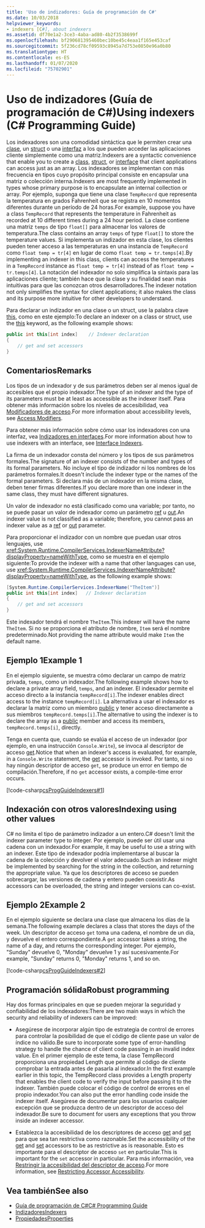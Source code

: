 ```yaml
---
title: 'Uso de indizadores: Guía de programación de C#'
ms.date: 10/03/2018
helpviewer_keywords:
- indexers [C#], about indexers
ms.assetid: df70e1a2-3ce3-4aba-ad80-4b2f3538699f
ms.openlocfilehash: bf290681395460bec10be45c4eaa1f165e453caf
ms.sourcegitcommit: 5f236cd78cf09593c8945a7d753e0850e96a0b80
ms.translationtype: HT
ms.contentlocale: es-ES
ms.lasthandoff: 01/07/2020
ms.locfileid: "75702901"
---
```

# <a name="using-indexers-c-programming-guide"></a><span data-ttu-id="a273f-102">Uso de indizadores (Guía de programación de C#)</span><span class="sxs-lookup"><span data-stu-id="a273f-102">Using indexers (C# Programming Guide)</span></span>

<span data-ttu-id="a273f-103">Los indexadores son una comodidad sintáctica que le permiten crear una [clase](../../language-reference/keywords/class.md), un [struct](../../language-reference/keywords/struct.md) o una [interfaz](../../language-reference/keywords/interface.md) a los que pueden acceder las aplicaciones cliente simplemente como una matriz.</span><span class="sxs-lookup"><span data-stu-id="a273f-103">Indexers are a syntactic convenience that enable you to create a [class](../../language-reference/keywords/class.md), [struct](../../language-reference/keywords/struct.md), or [interface](../../language-reference/keywords/interface.md) that client applications can access just as an array.</span></span> <span data-ttu-id="a273f-104">Los indexadores se implementan con más frecuencia en tipos cuyo propósito principal consiste en encapsular una matriz o colección interna.</span><span class="sxs-lookup"><span data-stu-id="a273f-104">Indexers are most frequently implemented in types whose primary purpose is to encapsulate an internal collection or array.</span></span> <span data-ttu-id="a273f-105">Por ejemplo, suponga que tiene una clase `TempRecord` que representa la temperatura en grados Fahrenheit que se registra en 10 momentos diferentes durante un período de 24 horas.</span><span class="sxs-lookup"><span data-stu-id="a273f-105">For example, suppose you have a class `TempRecord` that represents the temperature in Fahrenheit as recorded at 10 different times during a 24 hour period.</span></span> <span data-ttu-id="a273f-106">La clase contiene una matriz `temps` de tipo `float[]` para almacenar los valores de temperatura.</span><span class="sxs-lookup"><span data-stu-id="a273f-106">The class contains an array `temps` of type `float[]` to store the temperature values.</span></span> <span data-ttu-id="a273f-107">Si implementa un indizador en esta clase, los clientes pueden tener acceso a las temperaturas en una instancia de `TempRecord` como `float temp = tr[4]` en lugar de como `float temp = tr.temps[4]`.</span><span class="sxs-lookup"><span data-stu-id="a273f-107">By implementing an indexer in this class, clients can access the temperatures in a `TempRecord` instance as `float temp = tr[4]` instead of as `float temp = tr.temps[4]`.</span></span> <span data-ttu-id="a273f-108">La notación del indexador no solo simplifica la sintaxis para las aplicaciones cliente; también hace que la clase y su finalidad sean más intuitivas para que las conozcan otros desarrolladores.</span><span class="sxs-lookup"><span data-stu-id="a273f-108">The indexer notation not only simplifies the syntax for client applications; it also makes the class and its purpose more intuitive for other developers to understand.</span></span>  
  
<span data-ttu-id="a273f-109">Para declarar un indizador en una clase o un struct, use la palabra clave [this](../../language-reference/keywords/this.md), como en este ejemplo:</span><span class="sxs-lookup"><span data-stu-id="a273f-109">To declare an indexer on a class or struct, use the [this](../../language-reference/keywords/this.md) keyword, as the following example shows:</span></span>

```csharp
public int this[int index]    // Indexer declaration  
{  
    // get and set accessors  
}  
```

## <a name="remarks"></a><span data-ttu-id="a273f-110">Comentarios</span><span class="sxs-lookup"><span data-stu-id="a273f-110">Remarks</span></span>

<span data-ttu-id="a273f-111">Los tipos de un indexador y de sus parámetros deben ser al menos igual de accesibles que el propio indexador.</span><span class="sxs-lookup"><span data-stu-id="a273f-111">The type of an indexer and the type of its parameters must be at least as accessible as the indexer itself.</span></span> <span data-ttu-id="a273f-112">Para obtener más información sobre los niveles de accesibilidad, vea [Modificadores de acceso](../../language-reference/keywords/access-modifiers.md).</span><span class="sxs-lookup"><span data-stu-id="a273f-112">For more information about accessibility levels, see [Access Modifiers](../../language-reference/keywords/access-modifiers.md).</span></span>  
  
 <span data-ttu-id="a273f-113">Para obtener más información sobre cómo usar los indexadores con una interfaz, vea [Indizadores en interfaces](./indexers-in-interfaces.md).</span><span class="sxs-lookup"><span data-stu-id="a273f-113">For more information about how to use indexers with an interface, see [Interface Indexers](./indexers-in-interfaces.md).</span></span>  
  
 <span data-ttu-id="a273f-114">La firma de un indexador consta del número y los tipos de sus parámetros formales.</span><span class="sxs-lookup"><span data-stu-id="a273f-114">The signature of an indexer consists of the number and types of its formal parameters.</span></span> <span data-ttu-id="a273f-115">No incluye el tipo de indizador ni los nombres de los parámetros formales.</span><span class="sxs-lookup"><span data-stu-id="a273f-115">It doesn't include the indexer type or the names of the formal parameters.</span></span> <span data-ttu-id="a273f-116">Si declara más de un indexador en la misma clase, deben tener firmas diferentes.</span><span class="sxs-lookup"><span data-stu-id="a273f-116">If you declare more than one indexer in the same class, they must have different signatures.</span></span>  
  
 <span data-ttu-id="a273f-117">Un valor de indexador no está clasificado como una variable; por tanto, no se puede pasar un valor de indexador como un parámetro [ref](../../language-reference/keywords/ref.md) u [out](../../language-reference/keywords/out-parameter-modifier.md).</span><span class="sxs-lookup"><span data-stu-id="a273f-117">An indexer value is not classified as a variable; therefore, you cannot pass an indexer value as a [ref](../../language-reference/keywords/ref.md) or [out](../../language-reference/keywords/out-parameter-modifier.md) parameter.</span></span>  
  
 <span data-ttu-id="a273f-118">Para proporcionar el indizador con un nombre que puedan usar otros lenguajes, use <xref:System.Runtime.CompilerServices.IndexerNameAttribute?displayProperty=nameWithType>, como se muestra en el ejemplo siguiente:</span><span class="sxs-lookup"><span data-stu-id="a273f-118">To provide the indexer with a name that other languages can use, use <xref:System.Runtime.CompilerServices.IndexerNameAttribute?displayProperty=nameWithType>, as the following example shows:</span></span>  

```csharp
[System.Runtime.CompilerServices.IndexerName("TheItem")]  
public int this[int index]   // Indexer declaration  
{
    // get and set accessors  
}  
```

<span data-ttu-id="a273f-119">Este indexador tendrá el nombre `TheItem`.</span><span class="sxs-lookup"><span data-stu-id="a273f-119">This indexer will have the name `TheItem`.</span></span> <span data-ttu-id="a273f-120">Si no se proporciona el atributo de nombre, `Item` será el nombre predeterminado.</span><span class="sxs-lookup"><span data-stu-id="a273f-120">Not providing the name attribute would make `Item` the default name.</span></span>  
  
## <a name="example-1"></a><span data-ttu-id="a273f-121">Ejemplo 1</span><span class="sxs-lookup"><span data-stu-id="a273f-121">Example 1</span></span>  
  
<span data-ttu-id="a273f-122">En el ejemplo siguiente, se muestra cómo declarar un campo de matriz privada, `temps`, como un indexador.</span><span class="sxs-lookup"><span data-stu-id="a273f-122">The following example shows how to declare a private array field, `temps`, and an indexer.</span></span> <span data-ttu-id="a273f-123">El indexador permite el acceso directo a la instancia `tempRecord[i]`.</span><span class="sxs-lookup"><span data-stu-id="a273f-123">The indexer enables direct access to the instance `tempRecord[i]`.</span></span> <span data-ttu-id="a273f-124">La alternativa a usar el indexador es declarar la matriz como un miembro [public](../../language-reference/keywords/public.md) y tener acceso directamente a sus miembros `tempRecord.temps[i]`.</span><span class="sxs-lookup"><span data-stu-id="a273f-124">The alternative to using the indexer is to declare the array as a [public](../../language-reference/keywords/public.md) member and access its members, `tempRecord.temps[i]`, directly.</span></span>  
  
 <span data-ttu-id="a273f-125">Tenga en cuenta que, cuando se evalúa el acceso de un indexador (por ejemplo, en una instrucción `Console.Write`), se invoca al descriptor de acceso [get](../../language-reference/keywords/get.md).</span><span class="sxs-lookup"><span data-stu-id="a273f-125">Notice that when an indexer's access is evaluated, for example, in a `Console.Write` statement, the [get](../../language-reference/keywords/get.md) accessor is invoked.</span></span> <span data-ttu-id="a273f-126">Por tanto, si no hay ningún descriptor de acceso `get`, se produce un error en tiempo de compilación.</span><span class="sxs-lookup"><span data-stu-id="a273f-126">Therefore, if no `get` accessor exists, a compile-time error occurs.</span></span>  
  
 [!code-csharp[csProgGuideIndexers#1](~/samples/snippets/csharp/VS_Snippets_VBCSharp/csProgGuideIndexers/CS/Indexers.cs#1)]  
  
## <a name="indexing-using-other-values"></a><span data-ttu-id="a273f-127">Indexación con otros valores</span><span class="sxs-lookup"><span data-stu-id="a273f-127">Indexing using other values</span></span>

<span data-ttu-id="a273f-128">C# no limita el tipo de parámetro indizador a un entero.</span><span class="sxs-lookup"><span data-stu-id="a273f-128">C# doesn't limit the indexer parameter type to integer.</span></span> <span data-ttu-id="a273f-129">Por ejemplo, puede ser útil usar una cadena con un indexador.</span><span class="sxs-lookup"><span data-stu-id="a273f-129">For example, it may be useful to use a string with an indexer.</span></span> <span data-ttu-id="a273f-130">Este tipo de indexador podría implementarse al buscar la cadena de la colección y devolver el valor adecuado.</span><span class="sxs-lookup"><span data-stu-id="a273f-130">Such an indexer might be implemented by searching for the string in the collection, and returning the appropriate value.</span></span> <span data-ttu-id="a273f-131">Ya que los descriptores de acceso se pueden sobrecargar, las versiones de cadena y entero pueden coexistir.</span><span class="sxs-lookup"><span data-stu-id="a273f-131">As accessors can be overloaded, the string and integer versions can co-exist.</span></span>  
  
## <a name="example-2"></a><span data-ttu-id="a273f-132">Ejemplo 2</span><span class="sxs-lookup"><span data-stu-id="a273f-132">Example 2</span></span>  
  
<span data-ttu-id="a273f-133">En el ejemplo siguiente se declara una clase que almacena los días de la semana.</span><span class="sxs-lookup"><span data-stu-id="a273f-133">The following example declares a class that stores the days of the week.</span></span> <span data-ttu-id="a273f-134">Un descriptor de acceso `get` toma una cadena, el nombre de un día, y devuelve el entero correspondiente.</span><span class="sxs-lookup"><span data-stu-id="a273f-134">A `get` accessor takes a string, the name of a day, and returns the corresponding integer.</span></span> <span data-ttu-id="a273f-135">Por ejemplo, "Sunday" devuelve 0, "Monday" devuelve 1 y así sucesivamente.</span><span class="sxs-lookup"><span data-stu-id="a273f-135">For example, "Sunday" returns 0, "Monday" returns 1, and so on.</span></span>  
  
 [!code-csharp[csProgGuideIndexers#2](~/samples/snippets/csharp/VS_Snippets_VBCSharp/csProgGuideIndexers/CS/Indexers.cs#2)]  
  
## <a name="robust-programming"></a><span data-ttu-id="a273f-136">Programación sólida</span><span class="sxs-lookup"><span data-stu-id="a273f-136">Robust programming</span></span>

 <span data-ttu-id="a273f-137">Hay dos formas principales en que se pueden mejorar la seguridad y confiabilidad de los indexadores:</span><span class="sxs-lookup"><span data-stu-id="a273f-137">There are two main ways in which the security and reliability of indexers can be improved:</span></span>  
  
- <span data-ttu-id="a273f-138">Asegúrese de incorporar algún tipo de estrategia de control de errores para controlar la posibilidad de que el código de cliente pase un valor de índice no válido.</span><span class="sxs-lookup"><span data-stu-id="a273f-138">Be sure to incorporate some type of error-handling strategy to handle the chance of client code passing in an invalid index value.</span></span> <span data-ttu-id="a273f-139">En el primer ejemplo de este tema, la clase TempRecord proporciona una propiedad Length que permite al código de cliente comprobar la entrada antes de pasarla al indexador.</span><span class="sxs-lookup"><span data-stu-id="a273f-139">In the first example earlier in this topic, the TempRecord class provides a Length property that enables the client code to verify the input before passing it to the indexer.</span></span> <span data-ttu-id="a273f-140">También puede colocar el código de control de errores en el propio indexador.</span><span class="sxs-lookup"><span data-stu-id="a273f-140">You can also put the error handling code inside the indexer itself.</span></span> <span data-ttu-id="a273f-141">Asegúrese de documentar para los usuarios cualquier excepción que se produzca dentro de un descriptor de acceso del indexador.</span><span class="sxs-lookup"><span data-stu-id="a273f-141">Be sure to document for users any exceptions that you throw inside an indexer accessor.</span></span>  
  
- <span data-ttu-id="a273f-142">Establezca la accesibilidad de los descriptores de acceso [get](../../language-reference/keywords/get.md) and [set](../../language-reference/keywords/set.md) para que sea tan restrictiva como razonable.</span><span class="sxs-lookup"><span data-stu-id="a273f-142">Set the accessibility of the [get](../../language-reference/keywords/get.md) and [set](../../language-reference/keywords/set.md) accessors to be as restrictive as is reasonable.</span></span> <span data-ttu-id="a273f-143">Esto es importante para el descriptor de acceso `set` en particular.</span><span class="sxs-lookup"><span data-stu-id="a273f-143">This is important for the `set` accessor in particular.</span></span> <span data-ttu-id="a273f-144">Para más información, vea [Restringir la accesibilidad del descriptor de acceso](../classes-and-structs/restricting-accessor-accessibility.md).</span><span class="sxs-lookup"><span data-stu-id="a273f-144">For more information, see [Restricting Accessor Accessibility](../classes-and-structs/restricting-accessor-accessibility.md).</span></span>  
  
## <a name="see-also"></a><span data-ttu-id="a273f-145">Vea también</span><span class="sxs-lookup"><span data-stu-id="a273f-145">See also</span></span>

- [<span data-ttu-id="a273f-146">Guía de programación de C#</span><span class="sxs-lookup"><span data-stu-id="a273f-146">C# Programming Guide</span></span>](../index.md)
- [<span data-ttu-id="a273f-147">Indizadores</span><span class="sxs-lookup"><span data-stu-id="a273f-147">Indexers</span></span>](./index.md)
- [<span data-ttu-id="a273f-148">Propiedades</span><span class="sxs-lookup"><span data-stu-id="a273f-148">Properties</span></span>](../classes-and-structs/properties.md)

